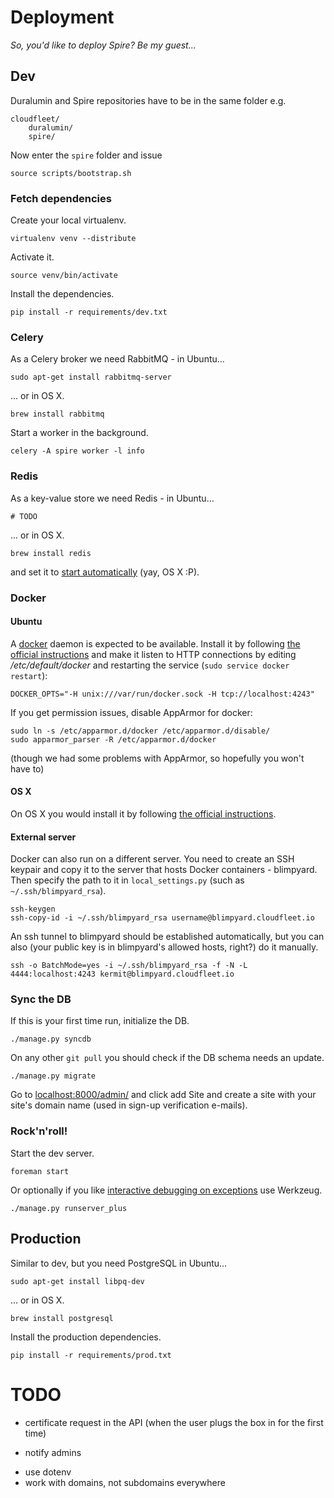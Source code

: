 Deployment
==========
*So, you'd like to deploy Spire? Be my guest...*

Dev
---
Duralumin and Spire repositories have to be in the same folder e.g.

    cloudfleet/
        duralumin/
        spire/

Now enter the `spire` folder and issue

    source scripts/bootstrap.sh

### Fetch dependencies

Create your local virtualenv.

    virtualenv venv --distribute

Activate it.

    source venv/bin/activate

Install the dependencies.

    pip install -r requirements/dev.txt

### Celery

As a Celery broker we need RabbitMQ - in Ubuntu...

    sudo apt-get install rabbitmq-server

... or in OS X.

    brew install rabbitmq

Start a worker in the background.

    celery -A spire worker -l info

### Redis

As a key-value store we need Redis - in Ubuntu...

    # TODO

... or in OS X.

    brew install redis

and set it to [start automatically](http://naleid.com/blog/2011/03/05/running-redis-as-a-user-daemon-on-osx-with-launchd)
(yay, OS X :P).

### Docker

#### Ubuntu

A [docker](http://www.docker.io/) daemon is expected to be available.
Install it by following
[the official instructions](https://docs.docker.com/installation/ubuntulinux/)
and make it listen to HTTP connections
by editing */etc/default/docker* and restarting the service
(`sudo service docker restart`):

    DOCKER_OPTS="-H unix:///var/run/docker.sock -H tcp://localhost:4243"

If you get permission issues, disable AppArmor for docker:

    sudo ln -s /etc/apparmor.d/docker /etc/apparmor.d/disable/
    sudo apparmor_parser -R /etc/apparmor.d/docker

(though we had some problems with AppArmor, so hopefully you won't have to)

#### OS X

On OS X you would install it by following
[the official instructions](https://docs.docker.com/installation/mac/).

#### External server

Docker can also run on a different server.
You need to create an SSH keypair and copy it to the server that hosts
Docker containers - blimpyard. Then specify the path
to it in `local_settings.py` (such as `~/.ssh/blimpyard_rsa`).

    ssh-keygen
    ssh-copy-id -i ~/.ssh/blimpyard_rsa username@blimpyard.cloudfleet.io

An ssh tunnel to blimpyard should be established automatically, but you can
also (your public key is in blimpyard's allowed hosts, right?) do it manually.

    ssh -o BatchMode=yes -i ~/.ssh/blimpyard_rsa -f -N -L 4444:localhost:4243 kermit@blimpyard.cloudfleet.io

### Sync the DB

If this is your first time run, initialize the DB.

    ./manage.py syncdb

On any other `git pull` you should check if the DB schema needs an update.

    ./manage.py migrate

Go to [localhost:8000/admin/]() and click add Site and create a site with
your site's domain name (used in sign-up verification e-mails).

### Rock'n'roll!

Start the dev server.

    foreman start

Or optionally if you like [interactive debugging on exceptions][runserver_plus]
use Werkzeug.

    ./manage.py runserver_plus


Production
----------
Similar to dev, but you need PostgreSQL in Ubuntu...

    sudo apt-get install libpq-dev

... or in OS X.

    brew install postgresql

Install the production dependencies.

    pip install -r requirements/prod.txt

[runserver_plus]: http://django-extensions.readthedocs.org/en/latest/runserver_plus.html

TODO
====
- certificate request in the API
(when the user plugs the box in for the first time)
 + notify admins
- use dotenv
- work with domains, not subdomains everywhere
